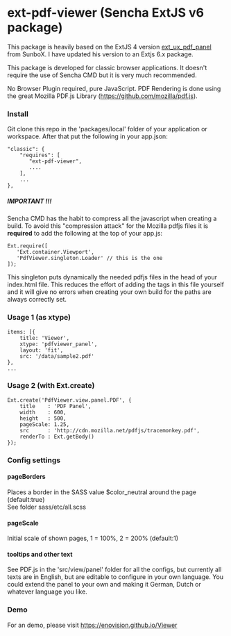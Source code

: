 ext-pdf-viewer (Sencha ExtJS v6 package)
========================================

This package is heavily based on the ExtJS 4 version <a href="http://SunboX.github.com/ext_ux_pdf_panel/demo/">ext_ux_pdf_panel</a> from SunboX. I have updated his version to
an Extjs 6.x package.

This package is developed for classic browser applications. It doesn't require
the use of Sencha CMD but it is very much recommended.

No Browser Plugin required, pure JavaScript. PDF Rendering is done using the great Mozilla PDF.js Library (<a href="https://github.com/mozilla/pdf.js">https://github.com/mozilla/pdf.js</a>).

### Install ###
Git clone this repo in the 'packages/local' folder of your application or workspace.
After that put the following in your app.json:

    "classic": {
        "requires": [
           "ext-pdf-viewer",
           ....
        ],
        ...
    },

##### IMPORTANT !!! ######
Sencha CMD has the habit to compress all the javascript when creating a build. To avoid
this "compression attack" for the Mozilla pdfjs files it is **required** to add the following
at the top of your app.js:

    Ext.require([
       'Ext.container.Viewport',
       'PdfViewer.singleton.Loader' // this is the one
    ]);
        
This singleton puts dynamically the needed pdfjs files in the head of your index.html file.
This reduces the effort of adding the tags in this file yourself and it will give no errors
when creating your own build for the paths are always correctly set.

### Usage 1 (as xtype) ###

    items: [{
        title: 'Viewer',
        xtype: 'pdfviewer_panel',
        layout: 'fit',
        src: '/data/sample2.pdf'
    },
    ...    


### Usage 2 (with Ext.create) ###

    Ext.create('PdfViewer.view.panel.PDF', {
        title    : 'PDF Panel',
        width    : 600,
        height   : 500,
        pageScale: 1.25, 
        src      : 'http://cdn.mozilla.net/pdfjs/tracemonkey.pdf', 
        renderTo : Ext.getBody()
    });
    
### Config settings ###
    
#### pageBorders ####
Places a border in the SASS value $color_neutral around the page (default:true)<br/>
See folder sass/etc/all.scss  

#### pageScale ####
Initial scale of shown pages, 1 = 100%, 2 = 200% (default:1)

#### tooltips and other text ####
See PDF.js in the 'src/view/panel' folder for all the configs, but
currently all texts are in English, but are editable to configure in your
own language. You could extend the panel to your own and making it German,
Dutch or whatever language you like.

    
### Demo ###

For an demo, please visit <a href="https://enovision.github.io/Viewer">https://enovision.github.io/Viewer</a>

